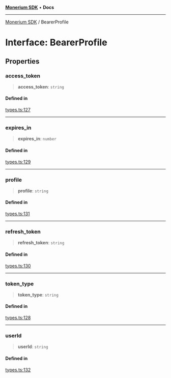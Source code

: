 [**Monerium SDK**](../README.md) • **Docs**

---

[Monerium SDK](../README.md) / BearerProfile

# Interface: BearerProfile

## Properties

### access_token

> **access_token**: `string`

#### Defined in

[types.ts:127](https://github.com/monerium/js-monorepo/blob/6fd0ad80ad4e8d991580cbeedf4372ce7e758e51/packages/sdk/src/types.ts#L127)

---

### expires_in

> **expires_in**: `number`

#### Defined in

[types.ts:129](https://github.com/monerium/js-monorepo/blob/6fd0ad80ad4e8d991580cbeedf4372ce7e758e51/packages/sdk/src/types.ts#L129)

---

### profile

> **profile**: `string`

#### Defined in

[types.ts:131](https://github.com/monerium/js-monorepo/blob/6fd0ad80ad4e8d991580cbeedf4372ce7e758e51/packages/sdk/src/types.ts#L131)

---

### refresh_token

> **refresh_token**: `string`

#### Defined in

[types.ts:130](https://github.com/monerium/js-monorepo/blob/6fd0ad80ad4e8d991580cbeedf4372ce7e758e51/packages/sdk/src/types.ts#L130)

---

### token_type

> **token_type**: `string`

#### Defined in

[types.ts:128](https://github.com/monerium/js-monorepo/blob/6fd0ad80ad4e8d991580cbeedf4372ce7e758e51/packages/sdk/src/types.ts#L128)

---

### userId

> **userId**: `string`

#### Defined in

[types.ts:132](https://github.com/monerium/js-monorepo/blob/6fd0ad80ad4e8d991580cbeedf4372ce7e758e51/packages/sdk/src/types.ts#L132)
